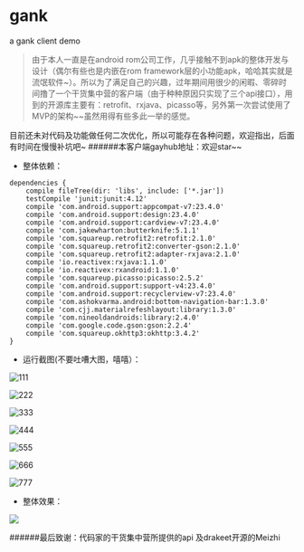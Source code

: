 # gank
a gank client demo

>由于本人一直是在android rom公司工作，几乎接触不到apk的整体开发与设计（偶尔有些也是内嵌在rom framework层的小功能apk，哈哈其实就是流氓软件~）。所以为了满足自己的兴趣，过年期间用很少的闲暇、零碎时间撸了一个干货集中营的客户端（由于种种原因只实现了三个api接口），用到的开源库主要有：retrofit、rxjava、picasso等，另外第一次尝试使用了MVP的架构~~虽然用得有些多此一举的感觉。

目前还未对代码及功能做任何二次优化，所以可能存在各种问题，欢迎指出，后面有时间在慢慢补坑吧~
######本客户端gayhub地址：欢迎star~~

* 整体依赖：
```
dependencies {
    compile fileTree(dir: 'libs', include: ['*.jar'])
    testCompile 'junit:junit:4.12'
    compile 'com.android.support:appcompat-v7:23.4.0'
    compile 'com.android.support:design:23.4.0'
    compile 'com.android.support:cardview-v7:23.4.0'
    compile 'com.jakewharton:butterknife:5.1.1'
    compile 'com.squareup.retrofit2:retrofit:2.1.0'
    compile 'com.squareup.retrofit2:converter-gson:2.1.0'
    compile 'com.squareup.retrofit2:adapter-rxjava:2.1.0'
    compile 'io.reactivex:rxjava:1.1.0'
    compile 'io.reactivex:rxandroid:1.1.0'
    compile 'com.squareup.picasso:picasso:2.5.2'
    compile 'com.android.support:support-v4:23.4.0'
    compile 'com.android.support:recyclerview-v7:23.4.0'
    compile 'com.ashokvarma.android:bottom-navigation-bar:1.3.0'
    compile 'com.cjj.materialrefeshlayout:library:1.3.0'
    compile 'com.nineoldandroids:library:2.4.0'
    compile 'com.google.code.gson:gson:2.2.4'
    compile 'com.squareup.okhttp3:okhttp:3.4.2'
}
```
* 运行截图(不要吐嘈大图，嘻嘻）：

![111](http://p1.bpimg.com/567571/17ba48cf51369682.png)

![222](http://p1.bpimg.com/567571/aca9b84ed8639e95.png)

![333](http://p1.bpimg.com/567571/ae9d3a271abb4651.png)

![444](http://p1.bpimg.com/567571/0df14faf8105f5a0.png)

![555](http://p1.bpimg.com/567571/98c97a65fc1eb502.png)

![666](http://p1.bpimg.com/567571/5004d6dd9850585d.png)

![777](http://p1.bpimg.com/567571/5b27d2a75a18301e.png)


* 整体效果：

![](http://okvzjnch5.bkt.clouddn.com/gank.gif)


######最后致谢：代码家的干货集中营所提供的api 及drakeet开源的Meizhi
